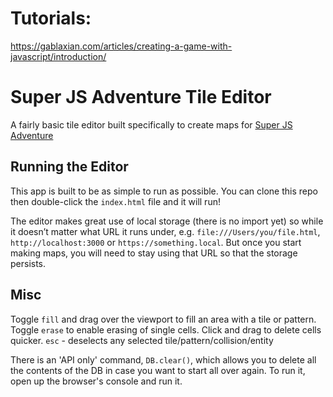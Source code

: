 # Tutorials:
https://gablaxian.com/articles/creating-a-game-with-javascript/introduction/

# Super JS Adventure Tile Editor

A fairly basic tile editor built specifically to create maps for [Super JS Adventure](https://github.com/gablaxian/super-js-adventure)

## Running the Editor

This app is built to be as simple to run as possible. You can clone this repo then double-click the `index.html` file and it will run!

The editor makes great use of local storage (there is no import yet) so while it doesn’t matter what URL it runs under, e.g. `file:///Users/you/file.html`, `http://localhost:3000` or `https://something.local`. But once you start making maps, you will need to stay using that URL so that the storage persists.

## Misc

Toggle `fill` and drag over the viewport to fill an area with a tile or pattern.
Toggle `erase` to enable erasing of single cells. Click and drag to delete cells quicker.
`esc` - deselects any selected tile/pattern/collision/entity

There is an 'API only' command, `DB.clear()`, which allows you to delete all the contents of the DB in case you want to start all over again. To run it, open up the browser's console and run it.
